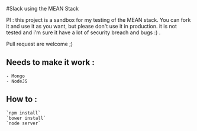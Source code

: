 #Slack using the MEAN Stack 

PI : this project is a sandbox for my testing of the MEAN stack. You can fork it and use it as you want, but please don't
use it in production. it is not tested and i'm sure it have a lot of security breach and bugs :) .

Pull request are welcome ;)
 
 ## Needs to make it work : 
    - Mongo
    - NodeJS
   
 ## How to :
    `npm install`
    `bower install`
    `node server`
